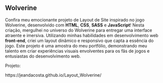 <h2>Wolverine</h2>

<p>
Confira meu emocionante projeto de Layout de Site inspirado no jogo Wolverine, desenvolvido com <strong>HTML</strong>, <strong>CSS</strong>, <strong>SASS</strong> e <strong>JavaScript</strong>! Nesta criação, mergulhei no universo do Wolverine para entregar uma interface atraente e imersiva. Utilizando minhas habilidades em desenvolvimento web <strong>front-end</strong>, criei um layout dinâmico e responsivo que capta a essência do jogo. Este projeto é uma amostra do meu portfólio, demonstrando meu talento em criar experiências visuais envolventes para os fãs de jogos e entusiastas do desenvolvimento web.
</p>

<p>Projeto:</p>
<p>https://jeandacosta.github.io/Layout_Wolverine/</p>




